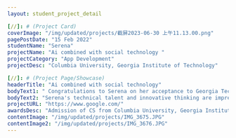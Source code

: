 ```yaml
---
layout: student_project_detail

[//]: # (Project Card)
coverImage: "/img/updated/projects/截屏2023-06-30 上午11.13.00.png"
pagePostDate: "15 Feb 2022"
studentName: "Serena"
projectName: "Ai combined with social technology "
projectCategory: "App Development"
projectDesc: "Columbia University, Georgia Institute of Technology"

[//]: # (Project Page/Showcase)
headerTitle: "Ai combined with social technology"
bodyText1: " Congratulations to Serena on her acceptance to Georgia Tech's Computer Science program. She developed a management system for Key Club, enabling intelligent matching of volunteer opportunities, and innovatively transformed Club operations using AI and social technology."
bodyText2: "Serena's technical talent and innovative thinking are impressive. She has successfully combined AI with social technology to improve the organizational efficiency of the school. This groundbreaking achievement shows that she has great potential for future studies at Georgia Tech."
projectURL: "https://www.google.com/"
awardsDesc: "Admission of CS from Columbia University, Georgia Institute of Technology and other four prestigious schools "
contentImage: "/img/updated/projects/IMG_3675.JPG"
contentImage2: "/img/updated/projects/IMG_3676.JPG"
---
```

